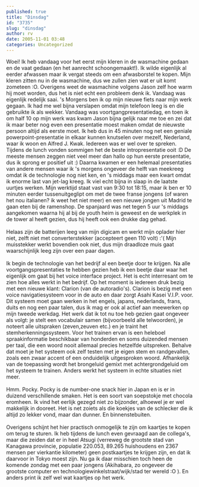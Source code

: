 ```yaml
---
published: true
title: "Dinsdag"
id: "3735"
slug: "dinsdag"
author: rv
date: 2005-11-01 03:48
categories: Uncategorized
---
```

Woei! Ik heb vandaag voor het eerst mijn kleren in de wasmachine gedaan en de vaat gedaan (en het aanrecht schoongemaakt!). Ik wilde eigenlijk al eerder afwassen maar ik vergat steeds om een afwasborstel te kopen. Mijn kleren zitten nu in de wasmachine, dus we zullen zien wat er uit komt zometeen :O. Overigens weet de wasmachine volgens Jason zelf hoe warm hij moet worden, dus het is niet echt een probleem denk ik. Vandaag was eigenlijk redelijk saai. 's Morgens ben ik op mijn nieuwe fiets naar mijn werk gegaan. Ik had me wel bijna verslapen omdat mijn telefoon leeg is en die gebruikte ik als wekker. Vandaag was voortgangpresentatiedag, en toen ik om half 10 op mijn werk was kwam Jason bijna gelijk naar me toe en zei dat ik maar beter nog even een presentatie moest maken omdat de nieuwste persoon altijd als eerste moet. Ik heb dus in 45 minuten nog net een geniale powerpoint-presentatie in elkaar kunnen knutselen over mezelf, Nederland, waar ik woon en Alfred J. Kwak. Iedereen was er wel over te spreken. Tijdens de lunch vonden sommigen het de beste intropresentatie ooit :D De meeste mensen zeggen niet veel meer dan hallo op hun eerste presentatie, dus ik sprong er positief uit :) Daarna kwamen er een helemaal presentaties van andere mensen waar ik 's morgens ongeveer de helft van meekreeg omdat ik de technologie nog niet ken, en 's middags maar een kwart omdat ik enorme last van jet-lag kreeg. Ik viel echt bijna in slaap in de laatste uurtjes werken. Mijn werktijd staat vast van 9:30 tot 18:15, maar ik ben er 10 minuten eerder tussenuitgeglipt om met de twee franse jongens (of waren het nou italianen? ik weet het niet meer) en een nieuwe jongen uit Madrid te gaan eten bij de ramenshop. De spanjaard was net tegen 5 uur 's middags aangekomen waarna hij al bij de youth heim is geweest en de werkplek in de tower al heeft gezien, dus hij heeft ook een drukke dag gehad.<br /><br />Helaas zijn de batterijen leeg van mijn digicam en werkt mijn oplader hier niet, zelft niet met converterstekker (accepteert geen 110 volt) :'( Mijn muisstekker werkt bovendien ook niet, dus mijn draadloze muis gaat waarschijnlijk leeg zijn over een paar dagen.<br /><br />Ik begin de technologie van het bedrijf al een beetje door te krijgen. Na alle voortgangspresentaties te hebben gezien heb ik een beetje daar waar het eigenlijk om gaat bij het voice interface project. Het is echt interresant om te zien hoe alles werkt in het bedrijf. Op het moment is iedereen druk bezig met een nieuwe klant: Clarion (van de autoradio's). Clarion is bezig met een voice navigatiesysteem voor in de auto en daar zorgt Asahi Kasei V.I.P. voor. Dit systeem moet gaan werken in het engels, japans, nederlands, frans, duits en nog een paar talen, dus ik mag er ook al actief aan meewerken op mijn tweede werkdag. Het werk dat ik tot nu toe heb gezien gaat ongeveer als volgt: je stelt een vocabulair samen (bijvoorbeeld alle telwoorden), je noteert alle uitspraken (zeven,zeuven etc.) en je traint het stemherkenningssysteem. Voor het trainen ervan is een heleboel spraakinformatie beschikbaar van honderden en soms duizended mensen per taal, die een woord nooit allemaal precies hetzelfde uitspreken. Behalve dat moet je het systeem ook zelf testen met je eigen stem en randgevallen, zoals een zwaar accent of een onduidelijk uitgesproken woord. Afhankelijk van de toepassing wordt het brongeluid gemixt met achtergrondgeluid om het systeem te trainen. Anders werkt het systeem in echte situaties niet meer.<br /><br />Hmm. Pocky. Pocky is de number-one snack hier in Japan en is er in duizend verschillende smaken. Het is een soort van soepstokje met chocola eromheen. Ik vind het eerlijk gezegd niet zo bijzonder, alhoewel je er wel makkelijk in dooreet. Het is net zoiets als die koekjes van de schlecker die ik altijd zo lekker vond, maar dan dunner. En binnenstebuiten.<br /><br />Overigens schijnt het hier practisch onmogelijk te zijn om kaartjes te kopen om terug te sturen. Ik heb tijdens de lunch even gevraagd aan de collega's, maar die zeiden dat er in heel Atsugi (verreweg de grootste stad van Kanagawa provincie, populatie 220.053, 89.265 huishoudens en 2367 mensen per vierkantie kilometer) geen postkaartjes te krijgen zijn, en dat ik daarvoor in Tokyo moest zijn. Nu ga ik daar misschien toch heen de komende zondag met een paar jongens (Akihabara, zo ongeveer de grootste computer en technologiewinkelstraat/wijk/stad ter wereld :O ). En anders print ik zelf wel wat kaartjes op het werk.